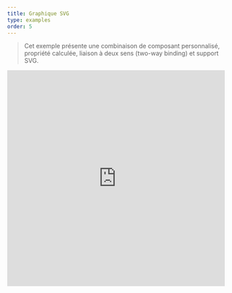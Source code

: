 ```yaml
---
title: Graphique SVG
type: examples
order: 5
---
```


> Cet exemple présente une combinaison de composant personnalisé, propriété calculée, liaison à deux sens (two-way binding) et support SVG.

<iframe width="100%" height="500" src="https://jsfiddle.net/yyx990803/tfpcsxgf/embedded/result,html,js,css" allowfullscreen="allowfullscreen" frameborder="0"></iframe>
